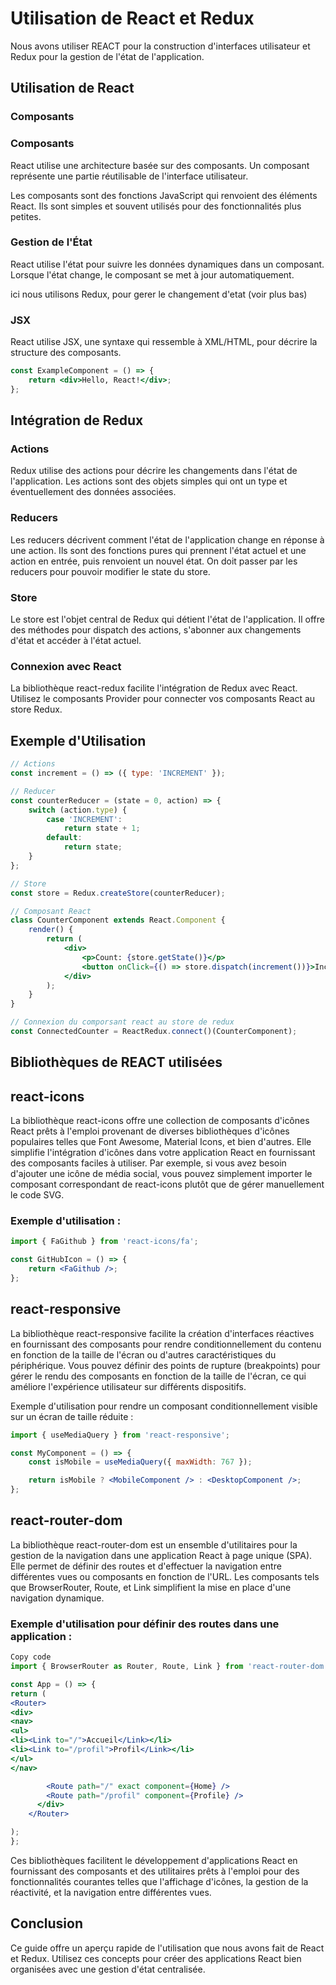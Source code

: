 ﻿# Utilisation de React et Redux

Nous avons utiliser REACT pour la construction d'interfaces utilisateur et Redux pour la gestion de l'état de l'application.

## Utilisation de React

### Composants
### Composants

React utilise une architecture basée sur des composants. Un composant représente une partie réutilisable de l'interface utilisateur.

Les composants sont des fonctions JavaScript qui renvoient des éléments React. Ils sont simples et souvent utilisés pour des fonctionnalités plus petites.

### Gestion de l'État

React utilise l'état pour suivre les données dynamiques dans un composant. Lorsque l'état change, le composant se met à jour automatiquement.

ici nous utilisons Redux, pour gerer le changement d'etat (voir plus bas)

### JSX

React utilise JSX, une syntaxe qui ressemble à XML/HTML, pour décrire la structure des composants.

```jsx
const ExampleComponent = () => {
	return <div>Hello, React!</div>;
};
```

## Intégration de Redux

### Actions

Redux utilise des actions pour décrire les changements dans l'état de l'application. Les actions sont des objets simples qui ont un type et éventuellement des données associées.

### Reducers

Les reducers décrivent comment l'état de l'application change en réponse à une action. Ils sont des fonctions pures qui prennent l'état actuel et une action en entrée, puis renvoient un nouvel état. On doit passer par les reducers pour pouvoir modifier le state du store.

### Store

Le store est l'objet central de Redux qui détient l'état de l'application. Il offre des méthodes pour dispatch des actions, s'abonner aux changements d'état et accéder à l'état actuel.

### Connexion avec React

La bibliothèque react-redux facilite l'intégration de Redux avec React. Utilisez le composants Provider pour connecter vos composants React au store Redux.

## Exemple d'Utilisation

```jsx
// Actions
const increment = () => ({ type: 'INCREMENT' });

// Reducer
const counterReducer = (state = 0, action) => {
	switch (action.type) {
		case 'INCREMENT':
			return state + 1;
		default:
			return state;
	}
};

// Store
const store = Redux.createStore(counterReducer);

// Composant React
class CounterComponent extends React.Component {
	render() {
		return (
			<div>
				<p>Count: {store.getState()}</p>
				<button onClick={() => store.dispatch(increment())}>Increment</button>
			</div>
		);
	}
}

// Connexion du comporsant react au store de redux
const ConnectedCounter = ReactRedux.connect()(CounterComponent);
```

## Bibliothèques de REACT utilisées

## react-icons

La bibliothèque react-icons offre une collection de composants d'icônes React prêts à l'emploi provenant de diverses bibliothèques d'icônes populaires telles que Font Awesome, Material Icons, et bien d'autres. Elle simplifie l'intégration d'icônes dans votre application React en fournissant des composants faciles à utiliser. Par exemple, si vous avez besoin d'ajouter une icône de média social, vous pouvez simplement importer le composant correspondant de react-icons plutôt que de gérer manuellement le code SVG.

### Exemple d'utilisation :

```jsx
import { FaGithub } from 'react-icons/fa';

const GitHubIcon = () => {
	return <FaGithub />;
};
```

## react-responsive

La bibliothèque react-responsive facilite la création d'interfaces réactives en fournissant des composants pour rendre conditionnellement du contenu en fonction de la taille de l'écran ou d'autres caractéristiques du périphérique. Vous pouvez définir des points de rupture (breakpoints) pour gérer le rendu des composants en fonction de la taille de l'écran, ce qui améliore l'expérience utilisateur sur différents dispositifs.

Exemple d'utilisation pour rendre un composant conditionnellement visible sur un écran de taille réduite :

```jsx
import { useMediaQuery } from 'react-responsive';

const MyComponent = () => {
	const isMobile = useMediaQuery({ maxWidth: 767 });

	return isMobile ? <MobileComponent /> : <DesktopComponent />;
};
```

## react-router-dom

La bibliothèque react-router-dom est un ensemble d'utilitaires pour la gestion de la navigation dans une application React à page unique (SPA). Elle permet de définir des routes et d'effectuer la navigation entre différentes vues ou composants en fonction de l'URL. Les composants tels que BrowserRouter, Route, et Link simplifient la mise en place d'une navigation dynamique.

### Exemple d'utilisation pour définir des routes dans une application :

```jsx
Copy code
import { BrowserRouter as Router, Route, Link } from 'react-router-dom';

const App = () => {
return (
<Router>
<div>
<nav>
<ul>
<li><Link to="/">Accueil</Link></li>
<li><Link to="/profil">Profil</Link></li>
</ul>
</nav>

        <Route path="/" exact component={Home} />
        <Route path="/profil" component={Profile} />
      </div>
    </Router>

);
};
```

Ces bibliothèques facilitent le développement d'applications React en fournissant des composants et des utilitaires prêts à l'emploi pour des fonctionnalités courantes telles que l'affichage d'icônes, la gestion de la réactivité, et la navigation entre différentes vues.

## Conclusion

Ce guide offre un aperçu rapide de l'utilisation que nous avons fait de React et Redux. Utilisez ces concepts pour créer des applications React bien organisées avec une gestion d'état centralisée.

